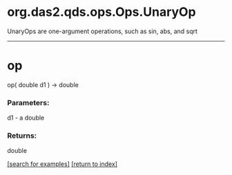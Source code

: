 # org.das2.qds.ops.Ops.UnaryOp

UnaryOps are one-argument operations, such as sin, abs, and sqrt

***
<a name="op"></a>
# op
op( double d1 ) &rarr; double



### Parameters:
d1 - a double

### Returns:
double


<a href="https://github.com/autoplot/dev/search?q=op&unscoped_q=op">[search for examples]</a>
<a href="https://github.com/autoplot/documentation/blob/master/javadoc/index-all.md">[return to index]</a>

